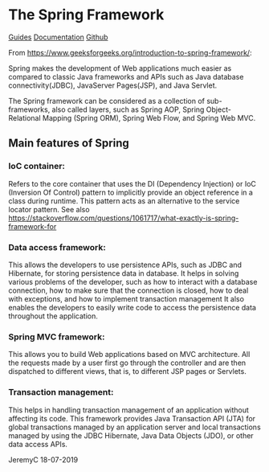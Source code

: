 # The Spring Framework

[Guides](https://spring.io/guides)
[Documentation](https://spring.io/docs)
[Github](https://github.com/spring-projects/spring-framework)

From https://www.geeksforgeeks.org/introduction-to-spring-framework/:

Spring makes the development of Web applications much easier as compared to classic Java frameworks
and APIs such as Java database connectivity(JDBC), JavaServer Pages(JSP), and Java Servlet.

The Spring framework can be considered as a collection of sub-frameworks, also called layers,
such as Spring AOP, Spring Object-Relational Mapping (Spring ORM), Spring Web Flow, and Spring Web MVC.


## Main features of Spring

### IoC container:
Refers to the core container that uses the DI (Dependency Injection) or IoC (Inversion Of Control)
pattern to implicitly provide an object reference in a class during runtime. This pattern acts as
an alternative to the service locator pattern.
See also https://stackoverflow.com/questions/1061717/what-exactly-is-spring-framework-for

### Data access framework:
This allows the developers to use persistence APIs, such as JDBC and Hibernate, for storing persistence
data in database. It helps in solving various problems of the developer, such as how to interact with a
database connection, how to make sure that the connection is closed, how to deal with exceptions, and
how to implement transaction management It also enables the developers to easily write code to access
the persistence data throughout the application.

### Spring MVC framework:
This allows you to build Web applications based on MVC architecture. All the requests made by a user
first go through the controller and are then dispatched to different views, that is, to different JSP
pages or Servlets.

### Transaction management:
This helps in handling transaction management of an application without affecting its code. This
framework provides Java Transaction API (JTA) for global transactions managed by an application server
and local transactions managed by using the JDBC Hibernate, Java Data Objects (JDO), or other data
access APIs.


JeremyC 18-07-2019
